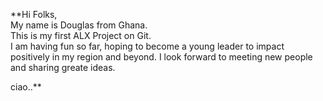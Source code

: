  **Hi Folks,  
My name is Douglas from Ghana.  
This is my first ALX Project on Git.  
I am having fun so far, hoping to become a young leader to impact positively in my region and beyond. I look forward to meeting new people and sharing greate ideas.   
  
ciao..**    
